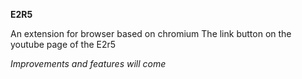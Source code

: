 **E2R5**

An extension for browser based on chromium
The link button on the youtube page of the E2r5

*Improvements and features will come*
